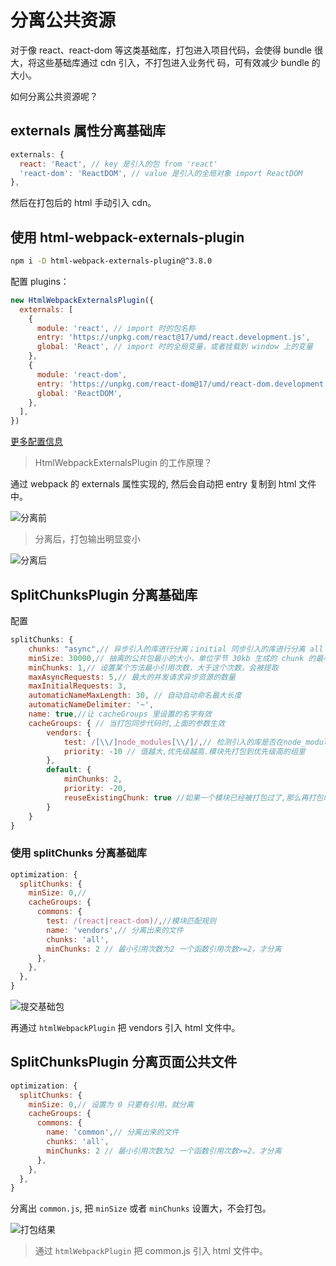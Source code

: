 # 分离公共资源

对于像 react、react-dom 等这类基础库，打包进入项目代码，会使得 bundle 很大，将这些基础库通过 cdn 引入，不打包进入业务代
码，可有效减少 bundle 的大小。

如何分离公共资源呢？

## externals 属性分离基础库

```js
externals: {
  react: 'React', // key 是引入的包 from 'react'
  'react-dom': 'ReactDOM', // value 是引入的全局对象 import ReactDOM
},
```

然后在打包后的 html 手动引入 cdn。

## 使用 html-webpack-externals-plugin

```bash
npm i -D html-webpack-externals-plugin@^3.8.0
```

配置 plugins：

```js
new HtmlWebpackExternalsPlugin({
  externals: [
    {
      module: 'react', // import 时的包名称
      entry: 'https://unpkg.com/react@17/umd/react.development.js',
      global: 'React', // import 时的全局变量，或者挂载到 window 上的变量
    },
    {
      module: 'react-dom',
      entry: 'https://unpkg.com/react-dom@17/umd/react-dom.development.js',
      global: 'ReactDOM',
    },
  ],
})
```

<!-- 打包后，webpack 会把 `cnd` 复制到 html 文件中。 -->

[更多配置信息](https://www.npmjs.com/package/html-webpack-externals-plugin)

> HtmlWebpackExternalsPlugin 的工作原理？

通过 webpack 的 externals 属性实现的, 然后会自动把 entry 复制到 html 文件中。

![](https://tva1.sinaimg.cn/large/008i3skNgy1gseip3bw66j30xg07uq4u.jpg '分离前')

> 分离后，打包输出明显变小

![](https://tva1.sinaimg.cn/large/008i3skNgy1gsejl5mhzxj312406kwg5.jpg '分离后')

## SplitChunksPlugin 分离基础库

配置

```js
splitChunks: {
    chunks: "async",// 异步引入的库进行分离；initial 同步引入的库进行分离 all 所有引入的库进行分离
    minSize: 30000,// 抽离的公共包最小的大小，单位字节 30kb 生成的 chunk 的最小尺寸,小于这个，不分离
    minChunks: 1,// 设置某个方法最小引用次数，大于这个次数，会被提取
    maxAsyncRequests: 5,// 最大的并发请求异步资源的数量
    maxInitialRequests: 3,
    automaticNameMaxLength: 30, // 自动自动命名最大长度
    automaticNameDelimiter: '~',
    name: true,//让 cacheGroups 里设置的名字有效
    cacheGroups: { // 当打包同步代码时,上面的参数生效
        vendors: {
            test: /[\\/]node_modules[\\/]/,// 检测引入的库是否在node_modules目录下的
            priority: -10 // 值越大,优先级越高.模块先打包到优先级高的组里
        },
        default: {
            minChunks: 2,
            priority: -20,
            reuseExistingChunk: true //如果一个模块已经被打包过了,那么再打包时就忽略这个上模块
        }
    }
}
```

### 使用 splitChunks 分离基础库

```js
optimization: {
  splitChunks: {
    minSize: 0,//
    cacheGroups: {
      commons: {
        test: /(react|react-dom)/,//模块匹配规则
        name: 'vendors',// 分离出来的文件
        chunks: 'all',
        minChunks: 2 // 最小引用次数为2 一个函数引用次数>=2，才分离
      },
    },
  },
}
```

![](https://tva1.sinaimg.cn/large/008i3skNgy1gsek3qcggvj30zc06c76t.jpg '提交基础包')

再通过 `htmlWebpackPlugin` 把 vendors 引入 html 文件中。

## SplitChunksPlugin 分离页面公共文件

```js
optimization: {
  splitChunks: {
    minSize: 0,// 设置为 0 只要有引用，就分离
    cacheGroups: {
      commons: {
        name: 'common',// 分离出来的文件
        chunks: 'all',
        minChunks: 2 // 最小引用次数为2 一个函数引用次数>=2，才分离
      },
    },
  },
}
```

分离出 `common.js`, 把 `minSize` 或者 `minChunks` 设置大，不会打包。

![](https://tva1.sinaimg.cn/large/008i3skNgy1gselc0po62j30ye07g772.jpg '打包结果')

> 通过 `htmlWebpackPlugin` 把 common.js 引入 html 文件中。
